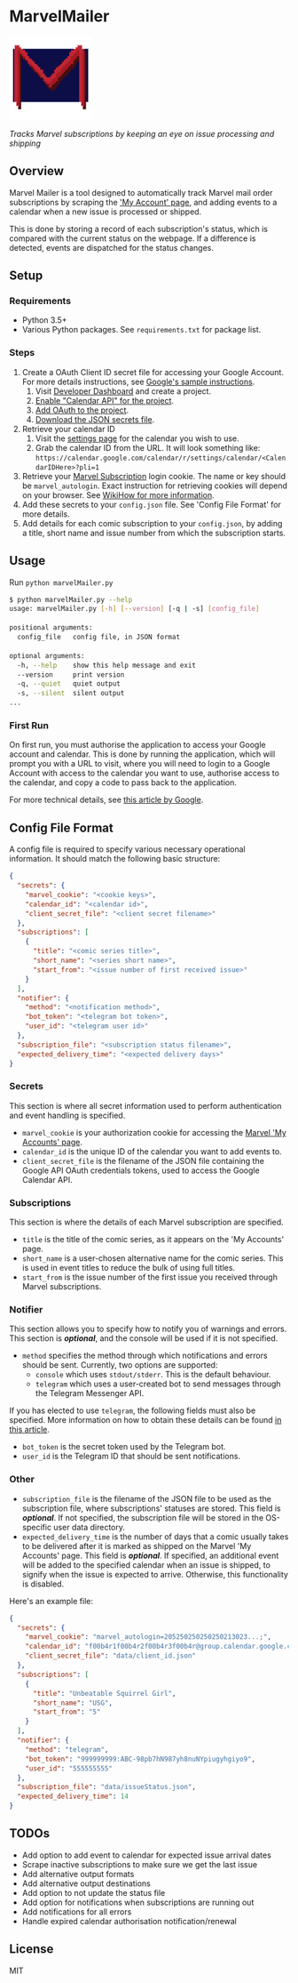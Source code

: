 # MarvelMailer

![MarvelMailer Logo](icon/icon_big.png)

*Tracks Marvel subscriptions by keeping an eye on issue processing and shipping*

## Overview

Marvel Mailer is a tool designed to automatically track Marvel mail order 
subscriptions by scraping the 
['My Account' page](https://subscriptions.marvel.com/accounts/myaccount.asp),
and adding events to a calendar when a new issue is processed or shipped.

This is done by storing a record of each subscription's status, which is
compared with the current status on the webpage. If a difference is detected,
events are dispatched for the status changes.

## Setup

### Requirements

- Python 3.5+
- Various Python packages. See `requirements.txt` for package list.

### Steps

1. Create a OAuth Client ID secret file for accessing your Google Account. 
   For more details instructions, see 
   [Google's sample instructions](https://developers.google.com/api-client-library/python/samples/samples).
    1. Visit [Developer Dashboard](https://console.developers.google.com/apis/credentials)
       and create a project.
    2. [Enable "Calendar API" for the project](https://console.developers.google.com/apis/library/calendar-json.googleapis.com/). 
    3. [Add OAuth to the project](https://console.developers.google.com/apis/credentials/oauthclient).
    4. [Download the JSON secrets file](https://console.developers.google.com/apis/credentials).
2. Retrieve your calendar ID
    1. Visit the [settings page](https://calendar.google.com/calendar/r) for 
       the calendar you wish to use.
    2. Grab the calendar ID from the URL. It will look something like: 
       `https://calendar.google.com/calendar/r/settings/calendar/<CalendarIDHere>?pli=1`
3. Retrieve your [Marvel Subscription](https://subscriptions.marvel.com/accounts/myaccount.asp)
    login cookie. The name or key should be `marvel_autologin`. Exact 
    instruction for retrieving cookies will depend on your browser. See 
   [WikiHow for more information](https://www.wikihow.com/View-Cookies).
4. Add these secrets to your `config.json` file. See 'Config File Format' for 
   more details.
5. Add details for each comic subscription to your `config.json`, by adding a
   title, short name and issue number from which the subscription starts.

## Usage

Run `python marvelMailer.py`

```bash
$ python marvelMailer.py --help
usage: marvelMailer.py [-h] [--version] [-q | -s] [config_file]

positional arguments:
  config_file   config file, in JSON format

optional arguments:
  -h, --help    show this help message and exit
  --version     print version
  -q, --quiet   quiet output
  -s, --silent  silent output
...
```

### First Run

On first run, you must authorise the application to access your Google account 
and calendar. This is done by running the application, which will prompt you 
with a URL to visit, where you will need to login to a Google Account with 
access to the calendar you want to use, authorise access to the calendar, and 
copy a code to pass back to the application.

For more technical details, see 
[this article by Google](https://developers.google.com/api-client-library/python/auth/installed-app).

## Config File Format

A config file is required to specify various necessary operational information. 
It should match the following basic structure:

```json
{
  "secrets": {
    "marvel_cookie": "<cookie keys>",
    "calendar_id": "<calendar id>",
    "client_secret_file": "<client secret filename>"
  },
  "subscriptions": [
    {
      "title": "<comic series title>",
      "short_name": "<series short name>",
      "start_from": "<issue number of first received issue>"
    }
  ],
  "notifier": {
    "method": "<notification method>",
    "bot_token": "<telegram bot token>",
    "user_id": "<telegram user id>"
  },
  "subscription_file": "<subscription status filename>",
  "expected_delivery_time": "<expected delivery days>"
}
```
### Secrets
This section is where all secret information used to perform authentication and
event handling is specified.
- `marvel_cookie` is your authorization cookie for accessing the
  [Marvel 'My Accounts' page](https://subscriptions.marvel.com/accounts/myaccount.asp).
- `calendar_id` is the unique ID of the calendar you want to add events to.
- `client_secret_file` is the filename of the JSON file containing the Google API
  OAuth credentials tokens, used to access the Google Calendar API. 
   
### Subscriptions
This section is where the details of each Marvel subscription are 
specified.
- `title` is the title of the comic series, as it appears on the 'My Accounts' 
  page. 
- `short_name` is a user-chosen alternative name for the comic series. This is 
  used in event titles to reduce the bulk of using full titles.
- `start_from` is the issue number of the first issue you received through
  Marvel subscriptions.
   
### Notifier
This section allows you to specify how to notify you of warnings and errors. 
This section is ***optional***, and the console will be used if it is not 
specified.  
- `method` specifies the method through which notifications and errors should be
  sent. Currently, two options are supported: 
  + `console` which uses `stdout/stderr`. This is the default behaviour.
  + `telegram` which uses a user-created bot to send messages through the 
    Telegram Messenger API.

 If you has elected to use `telegram`, the following fields must also be 
 specified. More information on how to obtain these details can be found 
 [in this article](https://www.forsomedefinition.com/automation/creating-telegram-bot-notifications/).
 - `bot_token` is the secret token used by the Telegram bot.
 - `user_id` is the Telegram ID that should be sent notifications.
 
### Other
 - `subscription_file` is the filename of the JSON file to be used as the 
   subscription file, where subscriptions' statuses are stored. This field is 
   ***optional***. If not specified, the subscription file will be stored in 
   the OS-specific user data directory. 
 - `expected_delivery_time` is the number of days that a comic usually takes to 
   be delivered after it is marked as shipped on the Marvel 'My Accounts' page.
   This field is ***optional***. If specified, an additional event will be added 
   to the specified calendar when an issue is shipped, to signify when the issue
   is expected to arrive. Otherwise, this functionality is disabled. 

Here's an example file:

```json
{
  "secrets": {
    "marvel_cookie": "marvel_autologin=205250250250250213023...;",
    "calendar_id": "f00b4r1f00b4r2f00b4r3f00b4r@group.calendar.google.com",
    "client_secret_file": "data/client_id.json"
  },
  "subscriptions": [
    {
      "title": "Unbeatable Squirrel Girl",
      "short_name": "USG",
      "start_from": "5"
    }
  ],
  "notifier": {
    "method": "telegram",
    "bot_token": "999999999:ABC-98pb7hN987yh8nuNYpiugyhgiyo9",
    "user_id": "555555555"
  },
  "subscription_file": "data/issueStatus.json",
  "expected_delivery_time": 14
}
```

## TODOs

- Add option to add event to calendar for expected issue arrival dates
- Scrape inactive subscriptions to make sure we get the last issue 
- Add alternative output formats
- Add alternative output destinations
- Add option to not update the status file
- Add option for notifications when subscriptions are running out
- Add notifications for all errors
- Handle expired calendar authorisation notification/renewal

## License

MIT